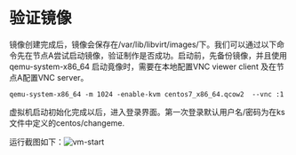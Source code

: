 # 验证镜像

镜像创建完成后，镜像会保存在/var/lib/libvirt/images/下。我们可以通过以下命令先在节点A尝试启动镜像，验证制作是否成功。启动前，先备份镜像，并且使用qemu-system-x86_64 启动竟像时，需要在本地配置VNC viewer client 及在节点A配置VNC server。

```qemu-system-x86_64 -m 1024 -enable-kvm centos7_x86_64.qcow2  --vnc :1```

虚拟机启动初始化完成以后，进入登录界面。第一次登录默认用户名/密码为在ks 文件中定义的centos/changeme.

运行截图如下：![vm-start](../image/vm-start.png)